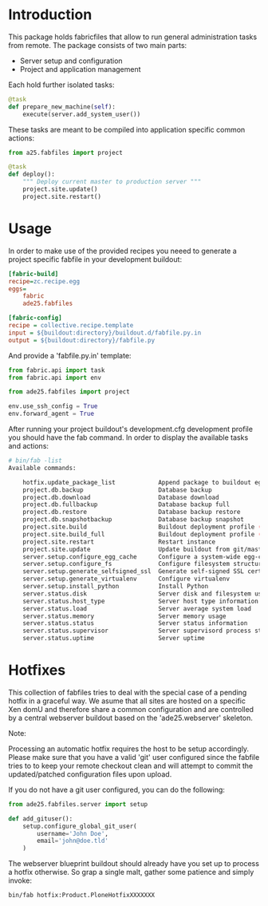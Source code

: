 Introduction
============

This package holds fabricfiles that allow to run general administration tasks
from remote. The package consists of two main parts:

  * Server setup and configuration
  * Project and application management

Each hold further isolated tasks:

``` python
@task
def prepare_new_machine(self):
    execute(server.add_system_user())
```

These tasks are meant to be compiled into application specific common actions:

``` python
from a25.fabfiles import project

@task
def deploy():
    """ Deploy current master to production server """
    project.site.update()
    project.site.restart()
```


Usage
=====

In order to make use of the provided recipes you neeed to generate a project
specific fabfile in your development buildout:

``` cfg
[fabric-build]
recipe=zc.recipe.egg
eggs=
    fabric
    ade25.fabfiles

[fabric-config]
recipe = collective.recipe.template
input = ${buildout:directory}/buildout.d/fabfile.py.in
output = ${buildout:directory}/fabfile.py
```

And provide a 'fabfile.py.in' template:

``` python
from fabric.api import task
from fabric.api import env

from ade25.fabfiles import project

env.use_ssh_config = True
env.forward_agent = True

```

After running your project buildout's development.cfg development profile you
should have the fab command. In order to display the available tasks and
actions:


``` bash
# bin/fab -list
Available commands:

    hotfix.update_package_list            Append package to buildout eggs
    project.db.backup                     Database backup
    project.db.download                   Database download
    project.db.fullbackup                 Database backup full
    project.db.restore                    Database backup restore
    project.db.snapshotbackup             Database backup snapshot
    project.site.build                    Buildout deployment profile (no update)
    project.site.build_full               Buildout deployment profile (full)
    project.site.restart                  Restart instance
    project.site.update                   Update buildout from git/master
    server.setup.configure_egg_cache      Configure a system-wide egg-cache for zc.buildout.
    server.setup.configure_fs             Configure filesystem structure
    server.setup.generate_selfsigned_ssl  Generate self-signed SSL certificates and provide them ...
    server.setup.generate_virtualenv      Configure virtualenv
    server.setup.install_python           Install Python
    server.status.disk                    Server disk and filesystem usage
    server.status.host_type               Server host type information
    server.status.load                    Server average system load
    server.status.memory                  Server memory usage
    server.status.status                  Server status information
    server.status.supervisor              Server supervisord process status
    server.status.uptime                  Server uptime
```


Hotfixes
========

This collection of fabfiles tries to deal with the special case of a pending
hotfix in a graceful way. We asume that all sites are hosted on a specific
Xen domU and therefore share a common configuration and are controlled by a
central webserver buildout based on the 'ade25.webserver' skeleton.

Note:

Processing an automatic hotfix requires the host to be setup accordingly.
Please make sure that you have a valid 'git' user configured since the fabfile
tries to to keep your remote checkout clean and will attempt to commit the
updated/patched configuration files upon upload.

If you do not have a git user configured, you can do the following:

``` python
from ade25.fabfiles.server import setup

def add_gituser():
    setup.configure_global_git_user(
        username='John Doe',
        email='john@doe.tld'
    )
```

The webserver blueprint buildout should already have you set up to process a
hotfix otherwise. So grap a single malt, gather some patience and simply
invoke:

```bash
bin/fab hotfix:Product.PloneHotfixXXXXXXX
```

